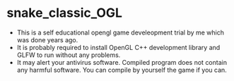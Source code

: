 # snake_classic_OGL
- This is a self educational opengl game develeopment trial by me which was done years ago.
- It is probably required to install OpenGL C++ development library and GLFW to run without any problems.
- It may alert your antivirus software. Compiled program does not contain any harmful software. You can compile by yourself the game if you can.
